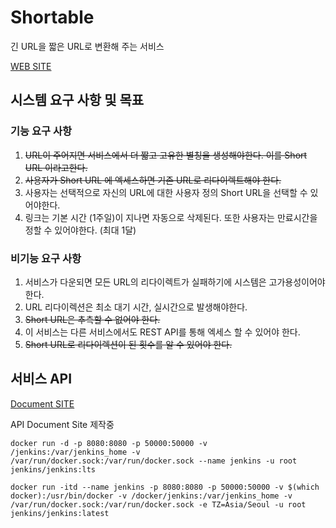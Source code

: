 # Shortable
긴 URL을 짧은 URL로 변환해 주는 서비스

[WEB SITE](https://shortable.link)

## 시스템 요구 사항 및 목표
### 기능 요구 사항
1. ~~URL이 주어지면 서비스에서 더 짧고 고유한 별칭을 생성해야한다. 
   이를 Short URL 이라고한다.~~
2. ~~사용자가 Short URL 에 엑세스하면 기존 URL로 리다이렉트해야 한다.~~
3. 사용자는 선택적으로 자신의 URL에 대한 사용자 정의 Short URL을 선택할 수 있어야한다.
4. 링크는 기본 시간 (1주일)이 지나면 자동으로 삭제된다. 
   또한 사용자는 만료시간을 정할 수 있어야한다. (최대 1달)
### 비기능 요구 사항
1. 서비스가 다운되면 모든 URL의 리다이렉트가 실패하기에 시스템은 고가용성이어야한다.
2. URL 리다이렉션은 최소 대기 시간, 실시간으로 발생해야한다. 
3. ~~Short URL은 추측할 수 없어야 한다.~~
4. 이 서비스는 다른 서비스에서도 REST API를 통해 엑세스 할 수 있어야 한다.
5. ~~Short URL로 리다이렉션이 된 횟수를 알 수 있어야 한다.~~ 

## 서비스 API
[Document SITE](https://api.shortable.link/document)

API Document Site 제작중

```shell
docker run -d -p 8080:8080 -p 50000:50000 -v /jenkins:/var/jenkins_home -v /var/run/docker.sock:/var/run/docker.sock --name jenkins -u root jenkins/jenkins:lts

docker run -itd --name jenkins -p 8080:8080 -p 50000:50000 -v $(which docker):/usr/bin/docker -v /docker/jenkins:/var/jenkins_home -v /var/run/docker.sock:/var/run/docker.sock -e TZ=Asia/Seoul -u root jenkins/jenkins:latest
```
